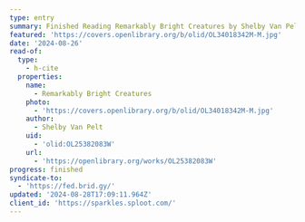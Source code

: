 ```yaml
---
type: entry
summary: Finished Reading Remarkably Bright Creatures by Shelby Van Pelt
featured: 'https://covers.openlibrary.org/b/olid/OL34018342M-M.jpg'
date: '2024-08-26'
read-of:
  type:
    - h-cite
  properties:
    name:
      - Remarkably Bright Creatures
    photo:
      - 'https://covers.openlibrary.org/b/olid/OL34018342M-M.jpg'
    author:
      - Shelby Van Pelt
    uid:
      - 'olid:OL25382083W'
    url:
      - 'https://openlibrary.org/works/OL25382083W'
progress: finished
syndicate-to:
  - 'https://fed.brid.gy/'
updated: '2024-08-28T17:09:11.964Z'
client_id: 'https://sparkles.sploot.com/'
---
```


